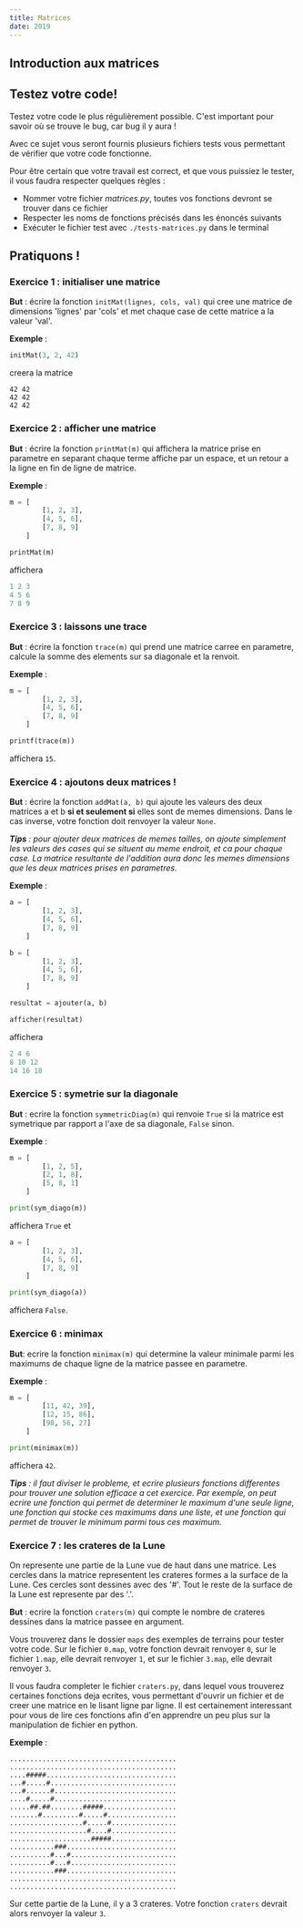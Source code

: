 ```yaml
---
title: Matrices
date: 2019
---
```


## Introduction aux matrices



## Testez votre code!

Testez votre code le plus régulièrement possible. C'est important pour savoir où
se trouve le bug, car bug il y aura !

Avec ce sujet vous seront fournis plusieurs fichiers tests vous permettant de
vérifier que votre code fonctionne.

Pour être certain que votre travail est correct, et que vous puissiez le tester,
il vous faudra respecter quelques règles :

- Nommer votre fichier *matrices.py*, toutes vos fonctions devront se trouver
  dans ce fichier
- Respecter les noms de fonctions précisés dans les énoncés suivants
- Exécuter le fichier test avec `./tests-matrices.py` dans le terminal


## Pratiquons !


### Exercice 1 : initialiser une matrice

**But** : écrire la fonction `initMat(lignes, cols, val)` qui cree une matrice de
dimensions 'lignes' par 'cols' et met chaque case de cette matrice a la valeur
'val'.

**Exemple** :

```python
initMat(3, 2, 42)
```

creera la matrice

```
42 42
42 42
42 42
```


### Exercice 2 : afficher une matrice

**But** : écrire la fonction `printMat(m)` qui affichera la matrice prise en
parametre en separant chaque terme affiche par un espace, et un retour a la
ligne en fin de ligne de matrice.

**Exemple** :

```python
m = [
        [1, 2, 3],
        [4, 5, 6],
        [7, 8, 9]
    ]

printMat(m)
```

affichera

```python
1 2 3
4 5 6
7 8 9
```


### Exercice 3 : laissons une trace

**But** : écrire la fonction `trace(m)` qui prend une matrice carree en
parametre, calcule la somme des elements sur sa diagonale et la renvoit.

**Exemple** :

```python
m = [
        [1, 2, 3],
        [4, 5, 6],
        [7, 8, 9]
    ]

printf(trace(m))
```

affichera `15`.


### Exercice 4 : ajoutons deux matrices !

**But** : écrire la fonction `addMat(a, b)` qui ajoute les valeurs des deux
matrices a et b **si et seulement si** elles sont de memes dimensions.
Dans le cas inverse, votre fonction doit renvoyer la valeur `None`.

*__Tips__ : pour ajouter deux matrices de memes tailles, on ajoute simplement les
valeurs des cases qui se situent au meme endroit, et ca pour chaque case.
La matrice resultante de l'addition aura donc les memes dimensions que les deux
matrices prises en parametres.*

**Exemple** :

```python
a = [
        [1, 2, 3],
        [4, 5, 6],
        [7, 8, 9]
    ]

b = [
        [1, 2, 3],
        [4, 5, 6],
        [7, 8, 9]
    ]

resultat = ajouter(a, b)

afficher(resultat)
```

affichera

```python
2 4 6
8 10 12
14 16 18
```


### Exercice 5 : symetrie sur la diagonale

**But** : ecrire la fonction `symmetricDiag(m)` qui renvoie `True` si la matrice
est symetrique par rapport a l'axe de sa diagonale, `False` sinon.

**Exemple** :

```python
m = [
        [1, 2, 5],
        [2, 1, 8],
        [5, 8, 1]
    ]

print(sym_diago(m))
```

affichera `True` et

```python
a = [
        [1, 2, 3],
        [4, 5, 6],
        [7, 8, 9]
    ]

print(sym_diago(a))
```

affichera `False`.


### Exercice 6 : minimax

**But**: ecrire la fonction `minimax(m)` qui determine la valeur minimale parmi
les maximums de chaque ligne de la matrice passee en parametre.

**Exemple** :

```python
m = [
        [11, 42, 39],
        [12, 15, 86],
        [98, 56, 27]
    ]

print(minimax(m))
```

affichera `42`.

*__Tips__ : il faut diviser le probleme, et ecrire plusieurs fonctions
differentes pour trouver une solution efficace a cet exercice. Par exemple, on
peut ecrire une fonction qui permet de determiner le maximum d'une seule ligne,
une fonction qui stocke ces maximums dans une liste, et une fonction qui permet
de trouver le minimum parmi tous ces maximum.*


### Exercice 7 : les crateres de la Lune

On represente une partie de la Lune vue de haut dans une matrice.
Les cercles dans la matrice representent les crateres formes a la surface de la
Lune. Ces cercles sont dessines avec des '#'.
Tout le reste de la surface de la Lune est represente par des '.'.

**But** : ecrire la fonction `craters(m)` qui compte le nombre de crateres
dessines dans la matrice passee en argument.

Vous trouverez dans le dossier `maps` des exemples de terrains pour tester
votre code. Sur le fichier `0.map`, votre fonction devrait renvoyer `0`, sur le
fichier `1.map`, elle devrait renvoyer `1`, et sur le fichier `3.map`, elle
devrait renvoyer `3`.

Il vous faudra completer le fichier `craters.py`, dans lequel vous trouverez
certaines fonctions deja ecrites, vous permettant d'ouvrir un fichier et de
creer une matrice en le lisant ligne par ligne. Il est certainement interessant
pour vous de lire ces fonctions afin d'en apprendre un peu plus sur la
manipulation de fichier en python.

**Exemple** :

```
.........................................
.........................................
....#####................................
...#.....#...............................
...#......#..............................
....#.....#..............................
.....##.##........#####..................
.......#.........#.....#.................
..................#.....#................
...................#....#................
....................#####................
...........###...........................
..........#...#..........................
..........#...#..........................
...........###...........................
.........................................
.........................................
```

Sur cette partie de la Lune, il y a 3 crateres. Votre fonction `craters` devrait
alors renvoyer la valeur `3`.
